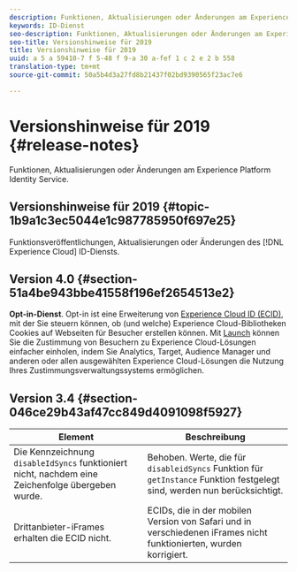 ```yaml
---
description: Funktionen, Aktualisierungen oder Änderungen am Experience Platform Identity Service.
keywords: ID-Dienst
seo-description: Funktionen, Aktualisierungen oder Änderungen am Experience Platform Identity Service.
seo-title: Versionshinweise für 2019
title: Versionshinweise für 2019
uuid: a 5 a 59410-7 f 5-48 f 9-a 30 a-fef 1 c 2 e 2 b 558
translation-type: tm+mt
source-git-commit: 50a5b4d3a27fd8b21437f02bd9390565f23ac7e6

---
```



# Versionshinweise für 2019 {#release-notes}

Funktionen, Aktualisierungen oder Änderungen am Experience Platform Identity Service.

## Versionshinweise für 2019 {#topic-1b9a1c3ec5044e1c987785950f697e25}

Funktionsveröffentlichungen, Aktualisierungen oder Änderungen des [!DNL Experience Cloud] ID-Diensts.

## Version 4.0 {#section-51a4be943bbe41558f196ef2654513e2}

**Opt-in-Dienst**. Opt-in ist eine Erweiterung von [Experience Cloud ID (ECID)](https://marketing.adobe.com/resources/help/en_US/mcvid/), mit der Sie steuern können, ob (und welche) Experience Cloud-Bibliotheken Cookies auf Webseiten für Besucher erstellen können. Mit [Launch](https://docs.adobelaunch.com/) können Sie die Zustimmung von Besuchern zu Experience Cloud-Lösungen einfacher einholen, indem Sie Analytics, Target, Audience Manager und anderen oder allen ausgewählten Experience Cloud-Lösungen die Nutzung Ihres Zustimmungsverwaltungssystems ermöglichen.

## Version 3.4 {#section-046ce29b43af47cc849d4091098f5927}

| Element | Beschreibung |
|---|---|
| Die Kennzeichnung `disableIdSyncs` funktioniert nicht, nachdem eine Zeichenfolge übergeben wurde. | Behoben. Werte, die für `disableidSyncs` Funktion für `getInstance` Funktion festgelegt sind, werden nun berücksichtigt. |
| Drittanbieter-iFrames erhalten die ECID nicht. | ECIDs, die in der mobilen Version von Safari und in verschiedenen iFrames nicht funktionierten, wurden korrigiert. |


